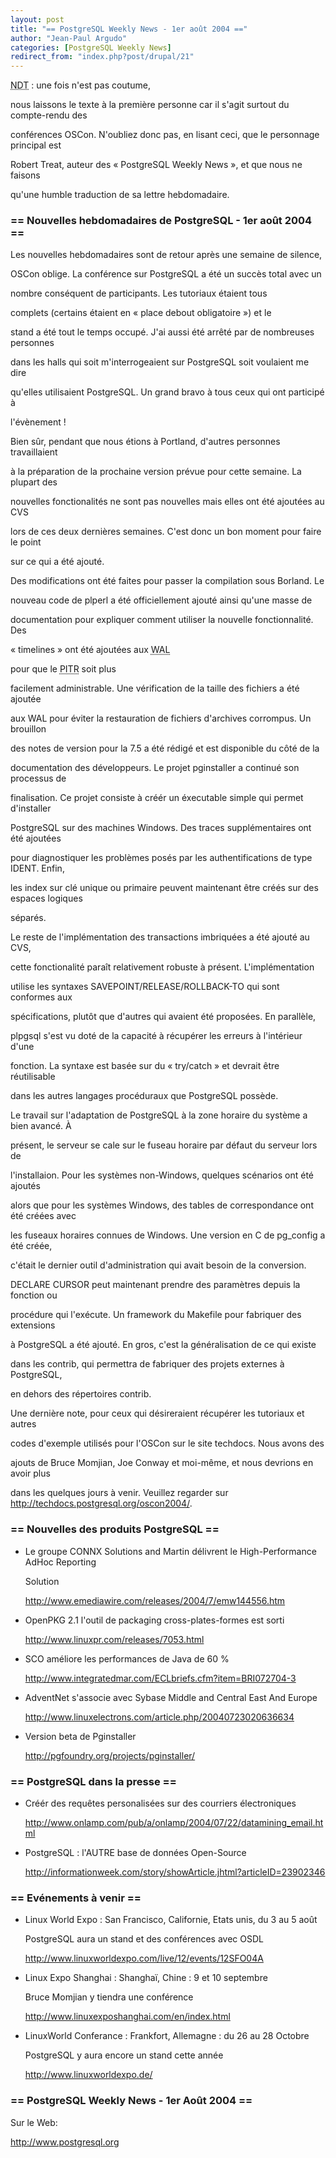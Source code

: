 ```yaml
---
layout: post
title: "== PostgreSQL Weekly News - 1er août 2004 =="
author: "Jean-Paul Argudo"
categories: [PostgreSQL Weekly News]
redirect_from: "index.php?post/drupal/21"
---
```



<p><acronym title="Note Du Traducteur">NDT</acronym>&nbsp;: une fois n'est pas coutume,

nous laissons le texte à la première personne car il s'agit surtout du compte-rendu des

conférences OSCon. N'oubliez donc pas, en lisant ceci, que le personnage principal est

Robert Treat, auteur des «&nbsp;PostgreSQL Weekly News&nbsp;», et que nous ne faisons

qu'une humble traduction de sa lettre hebdomadaire.</p>

<!--more-->


<h3>== Nouvelles hebdomadaires de PostgreSQL - 1er août 2004 ==</h3>

<p>Les nouvelles hebdomadaires sont de retour après une semaine de silence,

OSCon oblige. La conférence sur PostgreSQL a été un succès total avec un

nombre conséquent de participants. Les tutoriaux étaient tous

complets (certains étaient en «&nbsp;place debout obligatoire&nbsp;») et le

stand a été tout le temps occupé. J'ai aussi été arrêté par de nombreuses personnes

dans les halls qui soit m'interrogeaient sur PostgreSQL soit voulaient me dire

qu'elles utilisaient PostgreSQL. Un grand bravo à tous ceux qui ont participé à

l'évènement&nbsp;!</p>

<p>Bien sûr, pendant que nous étions à Portland, d'autres personnes travaillaient

à la préparation de la prochaine version prévue pour cette semaine. La plupart des

nouvelles fonctionalités ne sont pas nouvelles mais elles ont été ajoutées au CVS

lors de ces deux dernières semaines. C'est donc un bon moment pour faire le point

sur ce qui a été ajouté.</p>

<p>Des modifications ont été faites pour passer la compilation sous Borland. Le

nouveau code de plperl a été officiellement ajouté ainsi qu'une masse de

documentation pour expliquer comment utiliser la nouvelle fonctionnalité. Des

«&nbsp;timelines&nbsp;» ont été ajoutées aux <acronym title="Write Ahead Log">WAL</acronym>

pour que le <acronym title="Point In Time Recovery">PITR</acronym> soit plus

facilement administrable. Une vérification de la taille des fichiers a été ajoutée

aux WAL pour éviter la restauration de fichiers d'archives corrompus. Un brouillon

des notes de version pour la 7.5 a été rédigé et est disponible du côté de la

documentation des développeurs. Le projet pginstaller a continué son processus de

finalisation. Ce projet consiste à créér un éxecutable simple qui permet d'installer

PostgreSQL sur des machines Windows. Des traces supplémentaires ont été ajoutées

pour diagnostiquer les problèmes posés par les authentifications de type IDENT. Enfin,

les index sur clé unique ou primaire peuvent maintenant être créés sur des espaces logiques

séparés.</p>

<p>Le reste de l'implémentation des transactions imbriquées a été ajouté au CVS,

cette fonctionalité paraît relativement robuste à présent. L'implémentation

utilise les syntaxes SAVEPOINT/RELEASE/ROLLBACK-TO qui sont conformes aux

spécifications, plutôt que d'autres qui avaient été proposées. En parallèle,

plpgsql s'est vu doté de la capacité à récupérer les erreurs à l'intérieur d'une

fonction. La syntaxe est basée sur du «&nbsp;try/catch&nbsp;» et devrait être réutilisable

dans les autres langages procéduraux que PostgreSQL possède.</p>

<p>Le travail sur l'adaptation de PostgreSQL à la zone horaire du système a bien avancé. À

présent, le serveur se cale sur le fuseau horaire par défaut du serveur lors de

l'installaion. Pour les systèmes non-Windows, quelques scénarios ont été ajoutés

alors que pour les systèmes Windows, des tables de correspondance ont été créées avec

les fuseaux horaires connues de Windows. Une version en C de pg_config a été créée,

c'était le dernier outil d'administration qui avait besoin de la conversion.

DECLARE CURSOR peut maintenant prendre des paramètres depuis la fonction ou

procédure qui l'exécute. Un framework du Makefile pour fabriquer des extensions

à PostgreSQL a été ajouté. En gros, c'est la généralisation de ce qui existe

dans les contrib, qui permettra de fabriquer des projets externes à PostgreSQL,

en dehors des répertoires contrib.</p>

<p>Une dernière note, pour ceux qui désireraient récupérer les tutoriaux et autres

codes d'exemple utilisés pour l'OSCon sur le site techdocs. Nous avons des

ajouts de Bruce Momjian, Joe Conway et moi-même, et nous devrions en avoir plus

dans les quelques jours à venir. Veuillez regarder sur <a href="http://techdocs.postgresql.org/oscon2004/">http://techdocs.postgresql.org/oscon2004/</a>.

</p>

<h3>== Nouvelles des produits PostgreSQL ==</h3>

<ul>

<li>Le groupe CONNX Solutions and Martin délivrent le High-Performance AdHoc Reporting

Solution<br />

<a href="http://www.emediawire.com/releases/2004/7/emw144556.htm">http://www.emediawire.com/releases/2004/7/emw144556.htm</a>

</li>

<li>OpenPKG 2.1 l'outil de packaging cross-plates-formes est sorti<br />

<a href="http://www.linuxpr.com/releases/7053.html">http://www.linuxpr.com/releases/7053.html</a>

</li>

<li>SCO améliore les performances de Java de 60&nbsp;%<br />

<a href="http://www.integratedmar.com/ECLbriefs.cfm?item=BRI072704-3">http://www.integratedmar.com/ECLbriefs.cfm?item=BRI072704-3</a>

</li>

<li>AdventNet s'associe avec Sybase Middle and Central East And Europe<br />

<a href="http://www.linuxelectrons.com/article.php/20040723020636634">http://www.linuxelectrons.com/article.php/20040723020636634</a>

</li>

<li>Version beta de Pginstaller<br />

<a href="http://pgfoundry.org/projects/pginstaller/">http://pgfoundry.org/projects/pginstaller/</a>

</li>

</ul>

<h3>== PostgreSQL dans la presse ==</h3>

<ul>

<li>Créér des requêtes personalisées sur des courriers électroniques<br />

<a href="http://www.onlamp.com/pub/a/onlamp/2004/07/22/datamining_email.html">http://www.onlamp.com/pub/a/onlamp/2004/07/22/datamining_email.html</a>

</li>

<li>

PostgreSQL&nbsp;: l'AUTRE base de données Open-Source<br />

<a href="http://informationweek.com/story/showArticle.jhtml?articleID=23902346">http://informationweek.com/story/showArticle.jhtml?articleID=23902346</a>

</li>

</ul>

<h3>== Evénements à venir ==</h3>

<ul>

<li>Linux World Expo&nbsp;: San Francisco, Californie, Etats unis, du 3 au 5 août<br />

PostgreSQL aura un stand et des conférences avec OSDL<br />

<a href="http://www.linuxworldexpo.com/live/12/events/12SFO04A">http://www.linuxworldexpo.com/live/12/events/12SFO04A</a>

</li>

<li>Linux Expo Shanghai&nbsp;: Shanghaï, Chine&nbsp;: 9 et 10 septembre<br />

Bruce Momjian y tiendra une conférence<br />

<a href="http://www.linuxexposhanghai.com/en/index.html">http://www.linuxexposhanghai.com/en/index.html</a>

</li>

<li>LinuxWorld Conferance&nbsp;: Frankfort, Allemagne&nbsp;: du 26 au 28 Octobre<br />

PostgreSQL y aura encore un stand cette année<br />

<a href="http://www.linuxworldexpo.de/">http://www.linuxworldexpo.de/</a>

</li>

</ul>

<h3>== PostgreSQL Weekly News - 1er Août 2004 ==</h3>

<p>

Sur le Web:<br />

<a href="http://www.postgresql.org">

http://www.postgresql.org

</a>

</p>